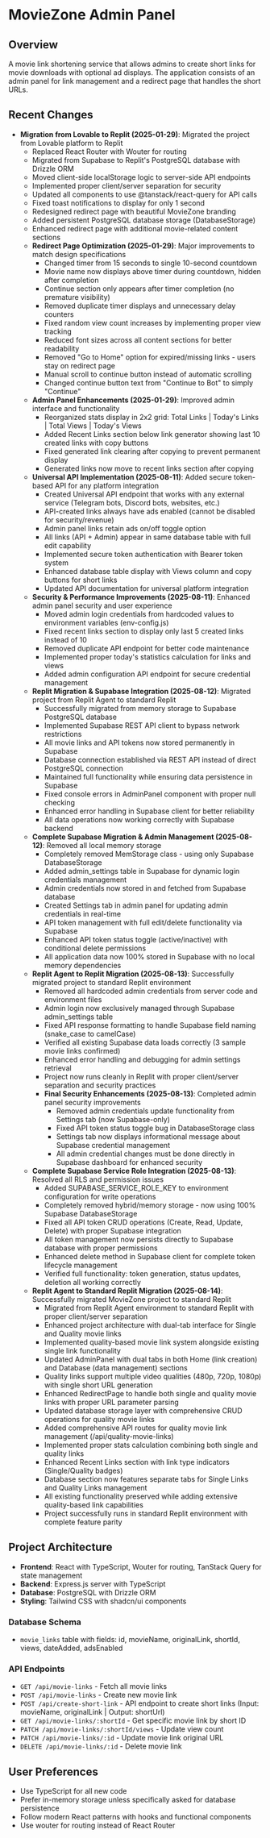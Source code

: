 # MovieZone Admin Panel

## Overview
A movie link shortening service that allows admins to create short links for movie downloads with optional ad displays. The application consists of an admin panel for link management and a redirect page that handles the short URLs.

## Recent Changes
- **Migration from Lovable to Replit (2025-01-29)**: Migrated the project from Lovable platform to Replit
  - Replaced React Router with Wouter for routing
  - Migrated from Supabase to Replit's PostgreSQL database with Drizzle ORM
  - Moved client-side localStorage logic to server-side API endpoints
  - Implemented proper client/server separation for security
  - Updated all components to use @tanstack/react-query for API calls
  - Fixed toast notifications to display for only 1 second
  - Redesigned redirect page with beautiful MovieZone branding
  - Added persistent PostgreSQL database storage (DatabaseStorage)
  - Enhanced redirect page with additional movie-related content sections
  - **Redirect Page Optimization (2025-01-29)**: Major improvements to match design specifications
    - Changed timer from 15 seconds to single 10-second countdown
    - Movie name now displays above timer during countdown, hidden after completion
    - Continue section only appears after timer completion (no premature visibility)
    - Removed duplicate timer displays and unnecessary delay counters
    - Fixed random view count increases by implementing proper view tracking
    - Reduced font sizes across all content sections for better readability
    - Removed "Go to Home" option for expired/missing links - users stay on redirect page
    - Manual scroll to continue button instead of automatic scrolling
    - Changed continue button text from "Continue to Bot" to simply "Continue"
  - **Admin Panel Enhancements (2025-01-29)**: Improved admin interface and functionality
    - Reorganized stats display in 2x2 grid: Total Links | Today's Links | Total Views | Today's Views
    - Added Recent Links section below link generator showing last 10 created links with copy buttons
    - Fixed generated link clearing after copying to prevent permanent display
    - Generated links now move to recent links section after copying
  - **Universal API Implementation (2025-08-11)**: Added secure token-based API for any platform integration
    - Created Universal API endpoint that works with any external service (Telegram bots, Discord bots, websites, etc.)
    - API-created links always have ads enabled (cannot be disabled for security/revenue)
    - Admin panel links retain ads on/off toggle option
    - All links (API + Admin) appear in same database table with full edit capability
    - Implemented secure token authentication with Bearer token system
    - Enhanced database table display with Views column and copy buttons for short links
    - Updated API documentation for universal platform integration
  - **Security & Performance Improvements (2025-08-11)**: Enhanced admin panel security and user experience
    - Moved admin login credentials from hardcoded values to environment variables (env-config.js)
    - Fixed recent links section to display only last 5 created links instead of 10
    - Removed duplicate API endpoint for better code maintenance
    - Implemented proper today's statistics calculation for links and views
    - Added admin configuration API endpoint for secure credential management
  - **Replit Migration & Supabase Integration (2025-08-12)**: Migrated project from Replit Agent to standard Replit
    - Successfully migrated from memory storage to Supabase PostgreSQL database
    - Implemented Supabase REST API client to bypass network restrictions
    - All movie links and API tokens now stored permanently in Supabase
    - Database connection established via REST API instead of direct PostgreSQL connection
    - Maintained full functionality while ensuring data persistence in Supabase
    - Fixed console errors in AdminPanel component with proper null checking
    - Enhanced error handling in Supabase client for better reliability
    - All data operations now working correctly with Supabase backend
  - **Complete Supabase Migration & Admin Management (2025-08-12)**: Removed all local memory storage
    - Completely removed MemStorage class - using only Supabase DatabaseStorage
    - Added admin_settings table in Supabase for dynamic login credentials management
    - Admin credentials now stored in and fetched from Supabase database
    - Created Settings tab in admin panel for updating admin credentials in real-time
    - API token management with full edit/delete functionality via Supabase
    - Enhanced API token status toggle (active/inactive) with conditional delete permissions
    - All application data now 100% stored in Supabase with no local memory dependencies
  - **Replit Agent to Replit Migration (2025-08-13)**: Successfully migrated project to standard Replit environment
    - Removed all hardcoded admin credentials from server code and environment files
    - Admin login now exclusively managed through Supabase admin_settings table
    - Fixed API response formatting to handle Supabase field naming (snake_case to camelCase)
    - Verified all existing Supabase data loads correctly (3 sample movie links confirmed)
    - Enhanced error handling and debugging for admin settings retrieval
    - Project now runs cleanly in Replit with proper client/server separation and security practices
    - **Final Security Enhancements (2025-08-13)**: Completed admin panel security improvements
      - Removed admin credentials update functionality from Settings tab (now Supabase-only)
      - Fixed API token status toggle bug in DatabaseStorage class
      - Settings tab now displays informational message about Supabase credential management
      - All admin credential changes must be done directly in Supabase dashboard for enhanced security
  - **Complete Supabase Service Role Integration (2025-08-13)**: Resolved all RLS and permission issues
    - Added SUPABASE_SERVICE_ROLE_KEY to environment configuration for write operations
    - Completely removed hybrid/memory storage - now using 100% Supabase DatabaseStorage
    - Fixed all API token CRUD operations (Create, Read, Update, Delete) with proper Supabase integration
    - All token management now persists directly to Supabase database with proper permissions
    - Enhanced delete method in Supabase client for complete token lifecycle management
    - Verified full functionality: token generation, status updates, deletion all working correctly
  - **Replit Agent to Standard Replit Migration (2025-08-14)**: Successfully migrated MovieZone project to standard Replit
    - Migrated from Replit Agent environment to standard Replit with proper client/server separation
    - Enhanced project architecture with dual-tab interface for Single and Quality movie links
    - Implemented quality-based movie link system alongside existing single link functionality
    - Updated AdminPanel with dual tabs in both Home (link creation) and Database (data management) sections
    - Quality links support multiple video qualities (480p, 720p, 1080p) with single short URL generation
    - Enhanced RedirectPage to handle both single and quality movie links with proper URL parameter parsing
    - Updated database storage layer with comprehensive CRUD operations for quality movie links
    - Added comprehensive API routes for quality movie link management (/api/quality-movie-links)
    - Implemented proper stats calculation combining both single and quality links
    - Enhanced Recent Links section with link type indicators (Single/Quality badges)
    - Database section now features separate tabs for Single Links and Quality Links management
    - All existing functionality preserved while adding extensive quality-based link capabilities
    - Project successfully runs in standard Replit environment with complete feature parity

## Project Architecture
- **Frontend**: React with TypeScript, Wouter for routing, TanStack Query for state management
- **Backend**: Express.js server with TypeScript
- **Database**: PostgreSQL with Drizzle ORM
- **Styling**: Tailwind CSS with shadcn/ui components

### Database Schema
- `movie_links` table with fields: id, movieName, originalLink, shortId, views, dateAdded, adsEnabled

### API Endpoints
- `GET /api/movie-links` - Fetch all movie links
- `POST /api/movie-links` - Create new movie link
- `POST /api/create-short-link` - API endpoint to create short links (Input: movieName, originalLink | Output: shortUrl)
- `GET /api/movie-links/:shortId` - Get specific movie link by short ID
- `PATCH /api/movie-links/:shortId/views` - Update view count
- `PATCH /api/movie-links/:id` - Update movie link original URL
- `DELETE /api/movie-links/:id` - Delete movie link

## User Preferences
- Use TypeScript for all new code
- Prefer in-memory storage unless specifically asked for database persistence
- Follow modern React patterns with hooks and functional components
- Use wouter for routing instead of React Router